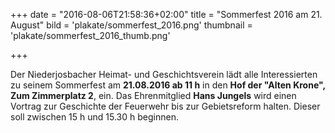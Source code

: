 +++
date = "2016-08-06T21:58:36+02:00"
title = "Sommerfest 2016 am 21. August"
bild = 'plakate/sommerfest_2016.png'
thumbnail = 'plakate/sommerfest_2016_thumb.png'

+++

Der Niederjosbacher Heimat- und Geschichtsverein lädt alle Interessierten zu seinem Sommerfest am **21.08.2016 ab 11 h** in den **Hof der "Alten Krone", Zum Zimmerplatz 2**, ein. Das Ehrenmitglied **Hans Jungels** wird einen Vortrag zur Geschichte der Feuerwehr bis zur Gebietsreform halten. Dieser soll zwischen 15 h und 15.30 h beginnen.
